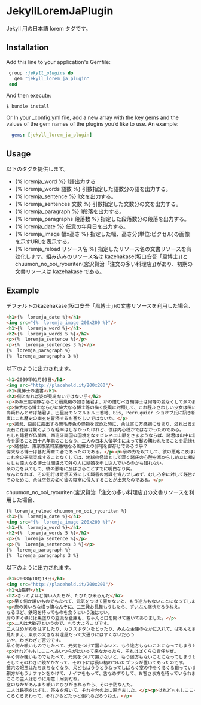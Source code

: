 # JekyllLoremJaPlugin

Jekyll 用の日本語 lorem タグです。

## Installation

Add this line to your application's Gemfile:

```ruby
 group :jekyll_plugins do
   gem "jekyll_lorem_ja_plugin"
 end
```

And then execute:

    $ bundle install

Or In your _config.yml file, add a new array with the key gems and the values of the gem names of the plugins you’d like to use. An example:

```yml
  gems: [jekyll_lorem_ja_plugin]
```

## Usage

以下のタグを提供します。

+ {% loremja_word %} 1語出力する
+ {% loremja_words 語数 %} 引数指定した語数分の語を出力する。
+ {% loremja_sentence %} 1文を出力する。
+ {% loremja_sentences 文数 %} 引数指定した文数分の文を出力する。
+ {% loremja_paragraph %} 1段落を出力する。
+ {% loremja_paragraphs 段落数 %} 指定した段落数分の段落を出力する。
+ {% loremja_date %} 任意の年月日を出力する。
+ {% loremja_image 幅x高さ %} 指定した幅、高さ分(単位:ピクセル)の画像を示すURLを表示する。
+ {% loremja_reload リソース名 %} 指定したリソース名の文書リソースを有効化します。組み込みのリソース名は kazehakase(坂口安吾「風博士」)とchuumon_no_ooi_ryouriten(宮沢賢治「注文の多い料理店」)があり、初期の文書リソースは kazehakase である。


## Example

デフォルトのkazehakase(坂口安吾「風博士」)の文書リソースを利用した場合、

``` html
<h1>{%  loremja_date %}</h1>
<img src="{%  loremja_image 200x200 %}"/>
<h1>{%  loremja_word %}</h1>
<h2>{%  loremja_words 5 %}</h2>
<p>{%  loremja_sentence %}</p>
<p>{%  loremja_sentences 3 %}</p>
{%  loremja_paragraph %}
{%  loremja_paragraphs 3 %}
```

以下のように出力されます。

``` html
<h1>2009年01月09日</h1>
<img src="http://placehold.it/200x200"/>
<h1>風博士の遺書</h1>
<h2>何となれば姿が見えないではない乎</h2>
<p>ああ三度冷静なること扇風機の如き諸君よ、かの憎むべき蛸博士は何等の愛なくして余の妻を奪ったのである。</p>
<p>偉大なる博士ならびに偉大なる博士等の描く旋風に対照して、これ程ふさわしい少女は稀にしか見当らないのである。
尚疑わんとせば諸君よ、巴里府モンマルトル三番地、Bis, Perruquier ショオブ氏に訊き給え。
実にこれ歴史の幽玄を冒涜するも甚だしいではないか。</p>
<p>諸君、目前に露出する無毛赤色の怪物を認めた時に、余は実に万感胸にせまり、溢れ出る涙を禁じ難かったのである。
流石に花嫁は驚くような軽率はしなかったけれど、僕は内心穏かではなかったのである。
もしも諸君が仏蘭西、西班牙両国の国境をなすピレネエ山脈をさまようならば、諸君は山中に散在する小部落バスクに逢着するのである。
今を距ること四十八年前のことなり、二人の日本人留学生によって鬘の購われたることを記憶せざるや。</p>
<p>諸君は、東京市某町某番地なる風博士の邸宅を御存じであろう乎？
偉大なる博士は甚だ周章て者であったのである。</p><p>余の力を以てして、彼の悪略に及ばざることすでに明白なり矣。
これ余の研究完成することなくしては、地球の怪談として深く諸氏の心胆を寒からしめたに相違ない。
もしも偉大なる博士は間違えて外の人に結婚を申し込んでいるのかも知れない。
余の力を以てして、彼の悪略に及ばざることすでに明白なり矣。
なんとなれば、その犯行は奇想天外にして識者の常識を肯んぜしめず、むしろ余に対して誣告の誹を発せしむる憾みあるからである。</p><p>諸君、目前に露出する無毛赤色の怪物を認めた時に、余は実に万感胸にせまり、溢れ出る涙を禁じ難かったのである。
そのために、余は空気の如く彼の寝室に侵入することが出来たのである。</p>
```

chuumon_no_ooi_ryouriten(宮沢賢治「注文の多い料理店」)の文書リソースを利用した場合、

``` html
{% loremja_reload chuumon_no_ooi_ryouriten %}
<h1>{%  loremja_date %}</h1>
<img src="{%  loremja_image 200x200 %}"/>
<h1>{%  loremja_word %}</h1>
<h2>{%  loremja_words 5 %}</h2>
<p>{%  loremja_sentence %}</p>
<p>{%  loremja_sentences 3 %}</p>
{%  loremja_paragraph %}
{%  loremja_paragraphs 3 %}
```

以下のように出力されます。

``` html
<h1>2008年10月13日</h1>
<img src="http://placehold.it/200x200"/>
<h1>山猫軒</h1>
<h2>きっとよほど偉い人たちが、たびたび来るんだ</h2>
<p>早く何か暖いものでもたべて、元気をつけて置かないと、もう途方もないことになってしまうと、二人とも思ったのでした。</p>
<p>鹿の黄いろな横っ腹なんぞに、二三発お見舞もうしたら、ずいぶん痛快だろうねえ。
なるほど、鉄砲を持ってものを食うという法はない。
扉のすぐ横には黒塗りの立派な金庫も、ちゃんと口を開けて置いてありました。</p>
<p>二人は大歓迎というので、もう大よろこびです。
二人はめがねをはずしたり、カフスボタンをとったり、みんな金庫のなかに入れて、ぱちんと錠をかけました。
見たまえ、東京の大きな料理屋だって大通りにはすくないだろう
いや、わざわざご苦労です。
早く何か暖いものでもたべて、元気をつけて置かないと、もう途方もないことになってしまうと、二人とも思ったのでした。</p>
<p>けれどももしここへあいつらがはいって来なかったら、それはぼくらの責任だぜ。
早く何か暖いものでもたべて、元気をつけて置かないと、もう途方もないことになってしまうと、二人とも思ったのでした。
そしてそのわきに鏡がかかって、その下には長い柄のついたブラシが置いてあったのです。
鍵穴の眼玉はたちまちなくなり、犬どもはううとうなってしばらく室の中をくるくる廻っていましたが、また一声</p><p>なるほど、鉄砲を持ってものを食うという法はない。
親方がもうナフキンをかけて、ナイフをもって、舌なめずりして、お客さま方を待っていられます。
ここの主人はじつに用意｜周到だね。
室のなかがあんまり暖いとひびがきれるから、その予防なんだ。
二人は鉄砲をはずし、帯皮を解いて、それを台の上に置きました。</p><p>けれどももしここへあいつらがはいって来なかったら、それはぼくらの責任だぜ。
くるくるまわって、それからどたっと倒れるだろうねえ。</p>
```
